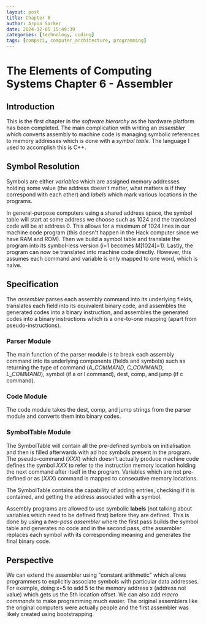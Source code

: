```yaml
---
layout: post
title: Chapter 6
author: Arpon Sarker
date: 2024-12-05 15:49:39
categories: [technology, coding]
tags: [compsci, computer_architecture, programming]
---
```


# The Elements of Computing Systems Chapter 6 - Assembler

## Introduction
This is the first chapter in the *software hierarchy* as the hardware platform has been completed. The main complication with writing an *assembler* which converts assembly to machine code is managing symbolic references to memory addresses which is done with a *symbol table*. The language I used to accomplish this is C++.

## Symbol Resolution
Symbols are either *variables* which are assigned memory addresses holding some value (the address doesn't matter, what matters is if they correspond with each other) and *labels* which mark various locations in the programs.

In general-purpose computers using a shared address space,  the symbol table will start at some address we choose such as 1024 and the translated code will be at address 0. This allows for a maximum of 1024 lines in our machine code program (this doesn't happen in the Hack computer since we have RAM and ROM). Then we build a symbol table and translate the program into its symbol-less version (i=1 becomes M[1024]=1). Lastly, the program can now be translated into machine code directly. However, this assumes each command and variable is only mapped to one word, which is naive. 
## Specification
The *assembler* parses each assembly command into its underlying fields, translates each field into its equivalent binary code, and assembles the generated codes into a binary instruction, and assembles the generated codes into a binary instructions which is a one-to-one mapping (apart from pseudo-instructions).  

### Parser Module
The main function of the parser module is to break each assembly command into its underlying components (fields and symbols) such as returning the type of command (*A_COMMAND*, *C_COMMAND*, *L_COMMAND*), symbol (if a or l command), dest, comp, and jump (if c command).

### Code Module
The code module takes the dest, comp, and jump strings from the parser module and converts them into binary codes. 

### SymbolTable Module
The SymbolTable will contain all the pre-defined symbols on initialisation and then is filled afterwards with ad hoc symbols present in the program. The pseudo-command $(XXX)$ which doesn't actually produce machine code defines the symbol $XXX$ to refer to the instruction memory location holding the next command after itself in the program. Variables which are not pre-defined or as $(XXX)$ command is mapped to consecutive memory locations.

The SymbolTable contains the capability of adding entries, checking if it is contained, and getting the address associated with a symbol. 

Assembly programs are allowed to use symbolic **labels** (not talking about variables which need to be defined first) before they are defined. This is done by using a *two-pass assembler* where the first pass builds the symbol table and generates no code and in the second pass, dthe assembler replaces each symbol with its corresponding meaning and generates the final binary code. 

## Perspective
We can extend the assembler using "constant arithmetic" which allows programmers to explicitly associate symbols with particular data addresses. For example, doing x+5 to add 5 to the memory address x (address not value) which gets us the 5th location offset. We can also add *macro commands* to make programming much easier. The original assemblers like the original computers were actually people and the first assembler was likely created using bootstrapping.  
